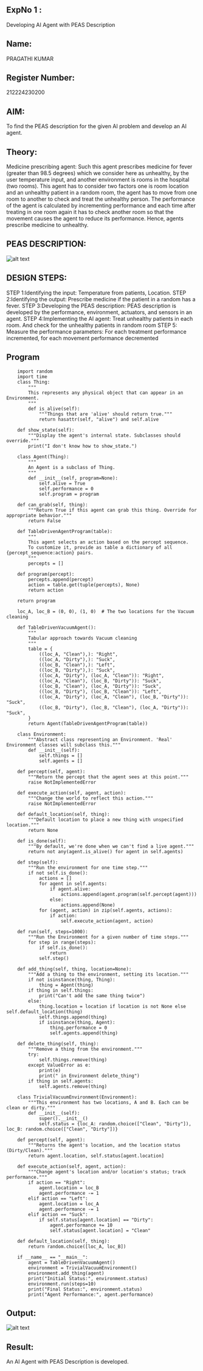 ## ExpNo 1 :
Developing AI Agent with PEAS Description</h1>
## Name: 
PRAGATHI KUMAR
## Register Number:
 212224230200


## AIM:
To find the PEAS description for the given AI problem and develop an AI agent.
## Theory:
Medicine prescribing agent:
Such this agent prescribes medicine for fever (greater than 98.5 degrees) which we consider here as unhealthy, by the user temperature input, and another environment is rooms in the hospital (two rooms). This agent has to consider two factors one is room location and an unhealthy patient in a random room, the agent has to move from one room to another to check and treat the unhealthy person. The performance of the agent is calculated by incrementing performance and each time after treating in one room again it has to check another room so that the movement causes the agent to reduce its performance. Hence, agents prescribe medicine to unhealthy.

## PEAS DESCRIPTION:
![alt text](<Screenshot 2025-04-30 110932.png>)

## DESIGN STEPS:
STEP 1:Identifying the input:
Temperature from patients, Location.
STEP 2:Identifying the output:
Prescribe medicine if the patient in a random has a fever.
STEP 3:Developing the PEAS description:
PEAS description is developed by the performance, environment, actuators, and sensors in an agent.
STEP 4:Implementing the AI agent:
Treat unhealthy patients in each room. And check for the unhealthy patients in random room
STEP 5:
Measure the performance parameters: For each treatment performance incremented, for each movement performance decremented
## Program
```
    import random
    import time 
    class Thing:
        """
        This represents any physical object that can appear in an Environment.
        """
        def is_alive(self):
            """Things that are 'alive' should return true."""
            return hasattr(self, "alive") and self.alive

    def show_state(self):
        """Display the agent's internal state. Subclasses should override."""
        print("I don't know how to show_state.")

    class Agent(Thing):
        """
        An Agent is a subclass of Thing.
        """
        def __init__(self, program=None):
            self.alive = True
            self.performance = 0
            self.program = program

    def can_grab(self, thing):
        """Return True if this agent can grab this thing. Override for appropriate behavior."""
        return False

    def TableDrivenAgentProgram(table):
        """
        This agent selects an action based on the percept sequence.
        To customize it, provide as table a dictionary of all {percept_sequence:action} pairs.
        """
        percepts = []

    def program(percept):
        percepts.append(percept)
        action = table.get(tuple(percepts), None)
        return action

    return program

    loc_A, loc_B = (0, 0), (1, 0)  # The two locations for the Vacuum cleaning
    
    def TableDrivenVacuumAgent():
        """
        Tabular approach towards Vacuum cleaning
        """
        table = {
            ((loc_A, "Clean"),): "Right",
            ((loc_A, "Dirty"),): "Suck",
            ((loc_B, "Clean"),): "Left",
            ((loc_B, "Dirty"),): "Suck",
            ((loc_A, "Dirty"), (loc_A, "Clean")): "Right",
            ((loc_A, "Clean"), (loc_B, "Dirty")): "Suck",
            ((loc_B, "Clean"), (loc_A, "Dirty")): "Suck",
            ((loc_B, "Dirty"), (loc_B, "Clean")): "Left",
            ((loc_A, "Dirty"), (loc_A, "Clean"), (loc_B, "Dirty")): "Suck",
            ((loc_B, "Dirty"), (loc_B, "Clean"), (loc_A, "Dirty")): "Suck",
        }
        return Agent(TableDrivenAgentProgram(table))
    
    class Environment:
        """Abstract class representing an Environment. 'Real' Environment classes will subclass this."""
        def __init__(self):
            self.things = []
            self.agents = []

    def percept(self, agent):
        """Return the percept that the agent sees at this point."""
        raise NotImplementedError

    def execute_action(self, agent, action):
        """Change the world to reflect this action."""
        raise NotImplementedError

    def default_location(self, thing):
        """Default location to place a new thing with unspecified location."""
        return None

    def is_done(self):
        """By default, we're done when we can't find a live agent."""
        return not any(agent.is_alive() for agent in self.agents)

    def step(self):
        """Run the environment for one time step."""
        if not self.is_done():
            actions = []
            for agent in self.agents:
                if agent.alive:
                    actions.append(agent.program(self.percept(agent)))
                else:
                    actions.append(None)
            for (agent, action) in zip(self.agents, actions):
                if action:
                    self.execute_action(agent, action)

    def run(self, steps=1000):
        """Run the Environment for a given number of time steps."""
        for step in range(steps):
            if self.is_done():
                return
            self.step()

    def add_thing(self, thing, location=None):
        """Add a thing to the environment, setting its location."""
        if not isinstance(thing, Thing):
            thing = Agent(thing)
        if thing in self.things:
            print("Can't add the same thing twice")
        else:
            thing.location = location if location is not None else self.default_location(thing)
            self.things.append(thing)
            if isinstance(thing, Agent):
                thing.performance = 0
                self.agents.append(thing)

    def delete_thing(self, thing):
        """Remove a thing from the environment."""
        try:
            self.things.remove(thing)
        except ValueError as e:
            print(e)
            print(" in Environment delete_thing")
        if thing in self.agents:
            self.agents.remove(thing)

    class TrivialVacuumEnvironment(Environment):
        """This environment has two locations, A and B. Each can be clean or dirty."""
        def __init__(self):
            super().__init__()
            self.status = {loc_A: random.choice(["Clean", "Dirty"]), loc_B: random.choice(["Clean", "Dirty"])}

    def percept(self, agent):
        """Returns the agent's location, and the location status (Dirty/Clean)."""
        return agent.location, self.status[agent.location]

    def execute_action(self, agent, action):
        """Change agent's location and/or location's status; track performance."""
        if action == "Right":
            agent.location = loc_B
            agent.performance -= 1
        elif action == "Left":
            agent.location = loc_A
            agent.performance -= 1
        elif action == "Suck":
            if self.status[agent.location] == "Dirty":
                agent.performance += 10
                self.status[agent.location] = "Clean"

    def default_location(self, thing):
        return random.choice([loc_A, loc_B])

    if __name__ == "__main__":
        agent = TableDrivenVacuumAgent()
        environment = TrivialVacuumEnvironment()
        environment.add_thing(agent)
        print("Initial Status:", environment.status)
        environment.run(steps=10)
        print("Final Status:", environment.status)
        print("Agent Performance:", agent.performance)
```
## Output:
![alt text](AI1.jpg)
## Result:
 An AI Agent with PEAS Description is developed.